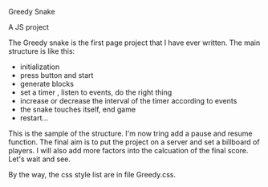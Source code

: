 Greedy Snake

A JS project

The Greedy snake is the first page project that I have ever written.  The main structure is like this:

- initialization
- press button and start
- generate blocks
- set a timer , listen to events, do the right thing
- increase or decrease the interval of the timer according to events
- the snake touches itself, end game
- restart...

This is the sample of the structure. I'm now tring add a pause and resume function. The final aim is to put the project on a server and set a billboard of players. I will also add more factors into the calcuation of the final score. Let's wait and see.

By the way, the css style list are in file Greedy.css.




